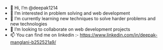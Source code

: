 - 👋 Hi, I’m @deepak1214
- 👀 I’m interested in problem solving and web development
- 🌱 I’m currently learning new techniques to solve harder problems and new technologies
- 💞️ I’m looking to collaborate on web development projects
- 📫 You can find me on linkedin :- https://www.linkedin.com/in/deepak-manglani-b252521a9/

<!---
deepak1214/deepak1214 is a ✨ special ✨ repository because its `README.md` (this file) appears on your GitHub profile.
You can click the Preview link to take a look at your changes.
--->
